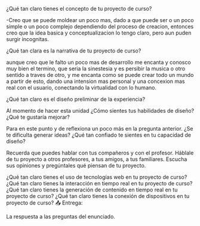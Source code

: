 
¿Qué tan claro tienes el concepto de tu proyecto de curso?

-Creo que se puede moldear un poco mas, dado a que puede ser o un poco simple o un poco complejo dependiendo del proceso de creacion, entonces creo que la idea basica y conceptualizacion lo tengo claro, pero aun puden surgir incognitas.

¿Qué tan clara es la narrativa de tu proyecto de curso?

aunque creo que le falto un poco mas de desarrollo me encanta y conosco muy bien el termino, que seria la sinestesia y es persibir la musica o otro sentido a traves de otro, y me encanta como se puede crear todo un mundo a partir de esto, dando una intension mas personal y una concexion mas real con el usuario, conectando la virtualidad con lo humano.

¿Qué tan claro es el diseño preliminar de la experiencia?

Al momento de hacer esta unidad ¿Cómo sientes tus habilidades de diseño? ¿Qué te gustaría mejorar?

Para en este punto y de reflexiona un poco más en la pregunta anterior. ¿Se te dificulta generar ideas? ¿Qué tan confiado te sientes en tu capacidad de diseño?

Recuerda que puedes hablar con tus compañeros y con el profesor. Háblale de tu proyecto a otros profesores, a tus amigos, a tus familiares. Escucha sus opiniones y pregúntales qué piensan de tu proyecto.

¿Qué tan claro tienes el uso de tecnologías web en tu proyecto de curso?
¿Qué tan claro tienes la interacción en tiempo real en tu proyecto de curso?
¿Qué tan claro tienes la generación de contenido en tiempo real en tu proyecto de curso?
¿Qué tan claro tienes la conexión de dispositivos en tu proyecto de curso?
📤 Entrega:

La respuesta a las preguntas del enunciado.
